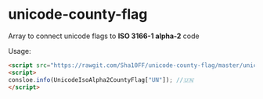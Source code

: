 # unicode-county-flag
Array to connect unicode flags to **ISO 3166-1 alpha-2** code

Usage:
```html
<script src="https://rawgit.com/Sha10FF/unicode-county-flag/master/unicode-iso-alpha2-county-flag.js"></script>
<script>
consloe.info(UnicodeIsoAlpha2CountyFlag["UN"]); //🇺🇳
</script>
```
